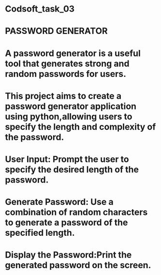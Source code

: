 # Codsoft_task_03
# PASSWORD GENERATOR
# A password generator is a useful tool that generates strong and random passwords for users.
# This project aims to create a password generator application using python,allowing users to specify the length and complexity of the password.
# User Input: Prompt the user to specify the desired length of the password.
# Generate Password: Use a combination of random characters to generate a password of the specified length.
# Display the Password:Print the generated password on the screen.
